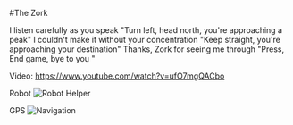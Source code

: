 #The Zork

I listen carefully as you speak
"Turn left, head north, you're approaching a peak"
I couldn't make it without your concentration
"Keep straight, you're approaching your destination"
Thanks, Zork for seeing me through
"Press, End game, bye to you "
  
 Video: https://www.youtube.com/watch?v=ufO7mgQACbo

 Robot
 ![Robot Helper](https://ae01.alicdn.com/kf/Hdca527c136ff4f7fbf25938712e0be03R/Mini-Robot-Wireless-Bluetooth-Speakers-with-Power-Bank-Support-TF-AUX-Portable-Mp3-Stereo-Music-Player.jpg_350x350.jpg)
 
 GPS 
 ![Navigation](http://www.itfixtech.com/admin_sonika/image/2017-11-22-11-09-01google-maps-ilustracion.jpg)
